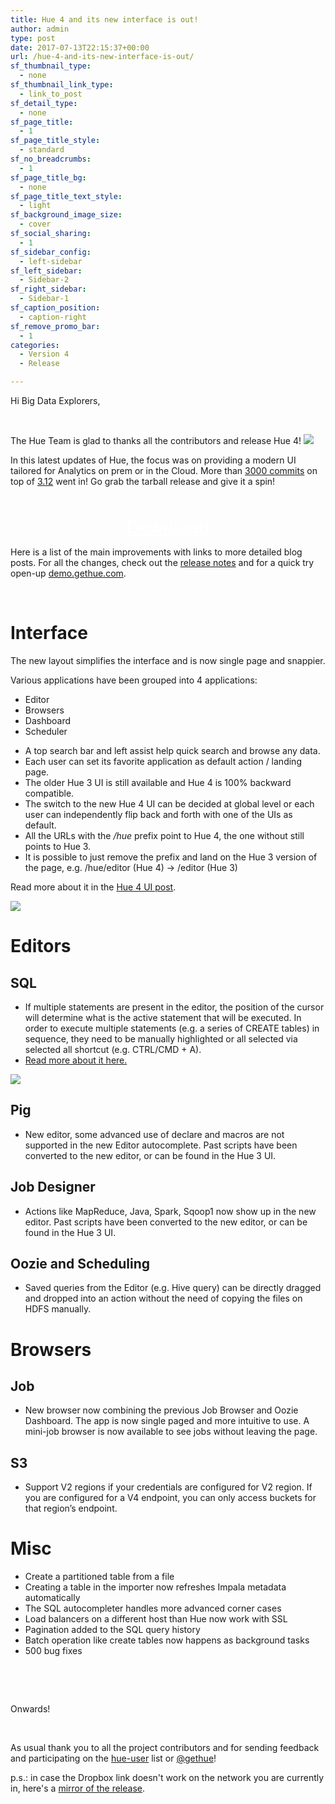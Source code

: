 ```yaml
---
title: Hue 4 and its new interface is out!
author: admin
type: post
date: 2017-07-13T22:15:37+00:00
url: /hue-4-and-its-new-interface-is-out/
sf_thumbnail_type:
  - none
sf_thumbnail_link_type:
  - link_to_post
sf_detail_type:
  - none
sf_page_title:
  - 1
sf_page_title_style:
  - standard
sf_no_breadcrumbs:
  - 1
sf_page_title_bg:
  - none
sf_page_title_text_style:
  - light
sf_background_image_size:
  - cover
sf_social_sharing:
  - 1
sf_sidebar_config:
  - left-sidebar
sf_left_sidebar:
  - Sidebar-2
sf_right_sidebar:
  - Sidebar-1
sf_caption_position:
  - caption-right
sf_remove_promo_bar:
  - 1
categories:
  - Version 4
  - Release

---
```

Hi Big Data Explorers,

&nbsp;

The Hue Team is glad to thanks all the contributors and release Hue 4! [<img src="https://cdn.gethue.com/uploads/2015/08/hue-logo-copy.png" />][1]

In this latest updates of Hue, the focus was on providing a modern UI tailored for Analytics on prem or in the Cloud. More than [3000 commits][2] on top of [3.12][3] went in! Go grab the tarball release and give it a spin!

<p style="text-align: center;">
  <a class="sf-button standard accent standard  dropshadow" style="color: #fff!important; font-size: 200%;" title="Click to download the tarball release" href="https://cdn.gethue.com/downloads/releases/4.0.1/hue-4.0.1.tgz" target="_blank" rel="noopener noreferrer"><br /> <span class="text">Download</span><br /> </a>
</p>

Here is a list of the main improvements with links to more detailed blog posts. For all the changes, check out the [release notes][4] and for <span style="font-weight: 400;">a quick try open-up </span>[<span style="font-weight: 400;">demo.gethue.com</span>][5]<span style="font-weight: 400;">.</span>

&nbsp;

# Interface

The new layout simplifies the interface and is now single page and snappier.

Various applications have been grouped into 4 applications:

  * Editor
  * Browsers
  * Dashboard
  * Scheduler

<div class="itemizedlist">
  <ul class="itemizedlist">
    <li class="listitem">
      A top search bar and left assist help quick search and browse any data.
    </li>
    <li class="listitem">
      Each user can set its favorite application as default action / landing page.
    </li>
    <li class="listitem">
      The older Hue 3 UI is still available and Hue 4 is 100% backward compatible.
    </li>
    <li class="listitem">
      The switch to the new Hue 4 UI can be decided at global level or each user can independently flip back and forth with one of the UIs as default.
    </li>
    <li class="listitem">
      All the URLs with the <span class="emphasis"><em>/hue</em></span> prefix point to Hue 4, the one without still points to Hue 3.
    </li>
    <li class="listitem">
      It is possible to just remove the prefix and land on the Hue 3 version of the page, e.g. /hue/editor (Hue 4) → /editor (Hue 3)
    </li>
  </ul>

  <p>
    Read more about it in the <a href="https://gethue.com/the-hue-4-user-interface-in-detail/">Hue 4 UI post</a>.
  </p>

  <p>
    <a href="https://cdn.gethue.com/uploads/2016/04/hue4_editor.png"><img src="https://cdn.gethue.com/uploads/2016/04/hue4_editor.png" /></a>
  </p>
</div>

# Editors

## SQL

<div class="itemizedlist">
  <ul class="itemizedlist">
    <li class="listitem">
      If multiple statements are present in the editor, the position of the cursor will determine what is the active statement that will be executed. In order to execute multiple statements (e.g. a series of CREATE tables) in sequence, they need to be manually highlighted or all selected via selected all shortcut (e.g. CTRL/CMD + A).
    </li>
    <li>
      <a href="https://gethue.com/hue-4-sql-editor-improvements/">Read more about it here.</a>
    </li>
  </ul>

  <p>
    <img src="https://cdn.gethue.com/uploads/2017/07/hue_4_assistant_2.gif"/>
  </p>
</div>

## Pig

<div class="itemizedlist">
  <ul class="itemizedlist">
    <li class="listitem">
      New editor, some advanced use of declare and macros are not supported in the new Editor autocomplete. Past scripts have been converted to the new editor, or can be found in the Hue 3 UI.
    </li>
  </ul>
</div>

## Job Designer

<div class="itemizedlist">
  <ul class="itemizedlist">
    <li class="listitem">
      Actions like MapReduce, Java, Spark, Sqoop1 now show up in the new editor. Past scripts have been converted to the new editor, or can be found in the Hue 3 UI.
    </li>
  </ul>

  <h2>
    Oozie and Scheduling
  </h2>

  <div class="itemizedlist">
    <ul class="itemizedlist">
      <li class="listitem">
        Saved queries from the Editor (e.g. Hive query) can be directly dragged and dropped into an action without the need of copying the files on HDFS manually.
      </li>
    </ul>
  </div>
</div>

# Browsers

## Job

<div class="itemizedlist">
  <ul class="itemizedlist">
    <li class="listitem">
      New browser now combining the previous Job Browser and Oozie Dashboard. The app is now single paged and more intuitive to use. A mini-job browser is now available to see jobs without leaving the page.
    </li>
  </ul>
</div>

## S3

<div class="itemizedlist">
  <ul class="itemizedlist">
    <li class="listitem">
      Support V2 regions if your credentials are configured for V2 region. If you are configured for a V4 endpoint, you can only access buckets for that region’s endpoint.
    </li>
  </ul>
</div>

# Misc

<div class="itemizedlist">
  <ul class="itemizedlist">
    <li class="listitem">
      Create a partitioned table from a file
    </li>
    <li class="listitem">
      Creating a table in the importer now refreshes Impala metadata automatically
    </li>
    <li class="listitem">
      The SQL autocompleter handles more advanced corner cases
    </li>
    <li class="listitem">
      Load balancers on a different host than Hue now work with SSL
    </li>
    <li class="listitem">
      Pagination added to the SQL query history
    </li>
    <li class="listitem">
      Batch operation like create tables now happens as background tasks
    </li>
    <li class="listitem">
      500 bug fixes
    </li>
  </ul>
</div>

&nbsp;

&nbsp;

Onwards!

&nbsp;

As usual thank you to all the project contributors and for sending feedback and participating on the [hue-user][6] list or [@gethue][7]!

p.s.: in case the Dropbox link doesn't work on the network you are currently in, here's a [mirror of the release][8].

&nbsp;

 [1]: https://cdn.gethue.com/uploads/2015/08/hue-logo-copy.png
 [2]: http://cloudera.github.io/hue/docs-4.0.0/release-notes/release-notes-4.0.0.html#_list_of_3215_commits
 [3]: https://gethue.com/hue-3-12-the-improved-editor-for-sql-developers-and-analysts-is-out/
 [4]: http://cloudera.github.io/hue/docs-4.0.0/release-notes/release-notes-4.0.0.html
 [5]: http://demo.gethue.com/
 [6]: http://groups.google.com/a/cloudera.org/group/hue-user
 [7]: https://twitter.com/gethue
 [8]: https://cdn.gethue.com/downloads/hue-4.0.1.tgz
